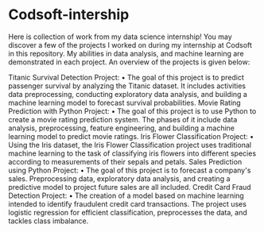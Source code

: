 # Codsoft-intership
Here is collection of work from my data science internship! You may discover a few of the projects I worked on during my internship at Codsoft in this repository. My abilities in data analysis, and machine learning are demonstrated in each project. An overview of the projects is given below:

Titanic Survival Detection Project: • The goal of this project is to predict passenger survival by analyzing the Titanic dataset. It includes activities data preprocessing, conducting exploratory data analysis, and building a machine learning model to forecast survival probabilities.
Movie Rating Prediction with Python Project: • The goal of this project is to use Python to create a movie rating prediction system. The phases of it include data analysis, preprocessing, feature engineering, and building a machine learning model to predict movie ratings.
Iris Flower Classification Project: • Using the Iris dataset, the Iris Flower Classification project uses traditional machine learning to the task of classifying iris flowers into different species according to measurements of their sepals and petals.
Sales Prediction using Python Project: • The goal of this project is to forecast a company's sales. Preprocessing data, exploratory data analysis, and creating a predictive model to project future sales are all included.
Credit Card Fraud Detection Project: • The creation of a model based on machine learning intended to identify fraudulent credit card transactions. The project uses logistic regression for efficient classification, preprocesses the data, and tackles class imbalance.
